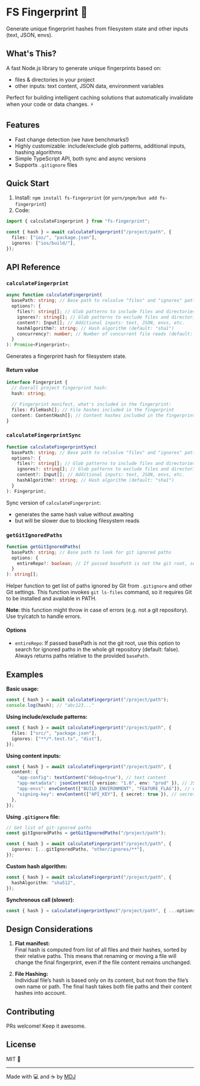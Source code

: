 # FS Fingerprint 🫆

Generate unique fingerprint hashes from filesystem state and other inputs (text, JSON, envs).

## What's This?

A fast Node.js library to generate unique fingerprints based on:

- files & directories in your project
- other inputs: text content, JSON data, environment variables

Perfect for building intelligent caching solutions that automatically invalidate when your code or data changes. ⚡

## Features

- Fast change detection (we have benchmarks!)
- Highly customizable: include/exclude glob patterns, additional inputs, hashing algorithms
- Simple TypeScript API, both sync and async versions
- Supports `.gitignore` files

## Quick Start

1. Install: `npm install fs-fingerprint` (or `yarn/pnpm/bun add fs-fingerprint`)
2. Code:

```ts
import { calculateFingerprint } from "fs-fingerprint";

const { hash } = await calculateFingerprint("/project/path", {
  files: ["ios/", "package.json"],
  ignores: ["ios/build/"],
});
```

## API Reference

### `calculateFingerprint`

```ts
async function calculateFingerprint(
  basePath: string; // Base path to relsolve "files" and "ignores" patterns against
  options?: {
    files?: string[]; // Glob patterns to include files and directories (default: include all)
    ignores?: string[]; // Glob patterns to exclude files and directories (default: ignore none)
    content?: Input[]; // Additional inputs: text, JSON, envs, etc.
    hashAlgorithm?: string; // Hash algorithm (default: "sha1")
    concurrency?: number; // Number of concurrent file reads (default: 16)
  }
): Promise<Fingerprint>;
```

Generates a fingerprint hash for filesystem state.

#### Return value

```typescript
interface Fingerprint {
  // Overall project fingerprint hash:
  hash: string;

  // Fingerprint manifest, what's included in the fingerprint:
  files: FileHash[]; // File hashes included in the fingerprint
  content: ContentHash[]; // Content hashes included in the fingerprint
}
```

### `calculateFingerprintSync`

```ts
function calculateFingerprintSync(
  basePath: string; // Base path to relsolve "files" and "ignores" patterns against
  options?: {
    files?: string[]; // Glob patterns to include files and directories (default: include all)
    ignores?: string[]; // Glob patterns to exclude files and directories (default: ignore none)
    content?: Input[]; // Additional inputs: text, JSON, envs, etc.
    hashAlgorithm?: string; // Hash algorithm (default: "sha1")
  }
): Fingerprint;
```

Sync version of `calculateFingerprint`:

- generates the same hash value without awaiting
- but will be slower due to blocking filesystem reads

### `getGitIgnoredPaths`

```ts
function getGitIgnoredPaths(
  basePath: string; // Base path to look for git ignored paths
  options: {
    entireRepo?: boolean; // If passed basePath is not the git root, search for ignored paths in the whole git repository (default: false)
  }
): string[];
```

Helper function to get list of paths ignored by Git from `.gitignore` and other Git settings. This function invokes `git ls-files` command, so it requires Git to be installed and available in PATH.

**Note**: this function might throw in case of errors (e.g. not a git repository). Use try/catch to handle errors.

#### Options

- `entireRepo`: If passed basePath is not the git root, use this option to search for ignored paths in the whole git repository (default: false). Always returns paths relative to the provided `basePath`.

## Examples

**Basic usage:**

```typescript
const { hash } = await calculateFingerprint("/project/path");
console.log(hash); // "abc123..."
```

**Using include/exclude patterns:**

```typescript
const { hash } = await calculateFingerprint("/project/path", {
  files: ["src/", "package.json"],
  ignores: ["**/*.test.ts", "dist"],
});
```

**Using content inputs:**

```typescript
const { hash } = await calculateFingerprint("/project/path", {
  content: {
    "app-config": textContent("debug=true"), // text content
    "app-metadata": jsonContent({ version: "1.0", env: "prod" }), // JSON data: objects, arrays, primitives
    "app-envs": envContent(["BUILD_ENVIRONMENT", "FEATURE_FLAG"]), // env variables
    "signing-key": envContent(["API_KEY"], { secret: true }), // secret env input, do not include value in fingerprint details
  },
});
```

**Using `.gitignore` file:**

```typescript
// Get list of git-ignored paths
const gitIgnoredPaths = getGitIgnoredPaths("/project/path");

const { hash } = await calculateFingerprint("/project/path", {
  ignores: [...gitIgnoredPaths, "other/ignores/**"],
});
```

**Custom hash algorithm:**

```typescript
const { hash } = await calculateFingerprint("/project/path", {
  hashAlgorithm: "sha512",
});
```

**Synchronous call (slower):**

```typescript
const { hash } = calculateFingerprintSync("/project/path", { ...options });
```

## Design Considerations

1. **Flat manifest:**  
   Final hash is computed from list of all files and their hashes, sorted by their relative paths. This means that renaming or moving a file will change the final fingerprint, even if the file content remains unchanged.

2. **File Hashing:**  
   Individual file’s hash is based only on its content, but not from the file’s own name or path. The final hash takes both file paths and their content hashes into account.

## Contributing

PRs welcome! Keep it awesome.

## License

MIT 💝

---

Made with 💻 and ☕️ by [MDJ](https://x.com/mdj_dev/)
